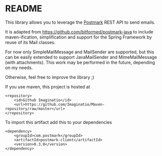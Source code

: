 README
======

This library allows you to leverage the [Postmark](http://postmarkapp.com) REST API to send emails.

It is adapted from https://github.com/bitformed/postmark-java to include maven-ification, 
simplification and support for the Spring Framework by reuse of its Mail classes.

For now only SimpleMailMessage and MailSender are supported, but this can be easily 
extended to support JavaMailSender and MimeMailMessage (with attachments). This work
may be performed in the future, depending on my needs. 

Otherwise, feel free to improve the library ;)

If you use maven, this project is hosted at 

	<repository>
		<id>Github Imaginatio</id>
		<url>https://github.com/Imaginatio/Maven-repository/raw/master</url>
	</repository>
		
To import this artifact add this to your dependencies

	<dependency>
		<groupId>com.postmark</groupId>
		<artifactId>postmark-client</artifactId>
		<version>0.3.0</version>
	</dependency>